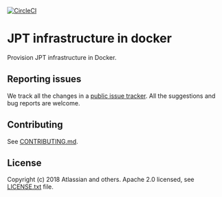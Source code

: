 [![CircleCI](https://circleci.com/gh/atlassian/docker-infrastructure.svg?style=svg)](https://circleci.com/gh/atlassian/docker-infrastructure)

# JPT infrastructure in docker
Provision JPT infrastructure in Docker.

## Reporting issues

We track all the changes in a [public issue tracker](https://ecosystem.atlassian.net/secure/RapidBoard.jspa?rapidView=457&projectKey=JPERF).
All the suggestions and bug reports are welcome.

## Contributing

See [CONTRIBUTING.md](CONTRIBUTING.md).

## License
Copyright (c) 2018 Atlassian and others.
Apache 2.0 licensed, see [LICENSE.txt](LICENSE.txt) file.